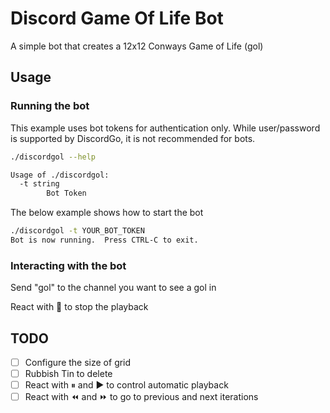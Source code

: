 # Discord Game Of Life Bot

A simple bot that creates a 12x12 Conways Game of Life (gol)

## Usage

### Running the bot

This example uses bot tokens for authentication only. While user/password is supported by DiscordGo, it is not recommended for bots.

```bash
./discordgol --help

Usage of ./discordgol:
  -t string
        Bot Token
```

The below example shows how to start the bot

```bash
./discordgol -t YOUR_BOT_TOKEN
Bot is now running.  Press CTRL-C to exit.
```

### Interacting with the bot

Send "gol" to the channel you want to see a gol in

React with 🔴 to stop the playback

## TODO
- [ ] Configure the size of grid
- [ ] Rubbish Tin to delete
- [ ] React with ⏸ and ▶ to control automatic playback
- [ ] React with ⏪ and ⏩ to go to previous and next iterations
